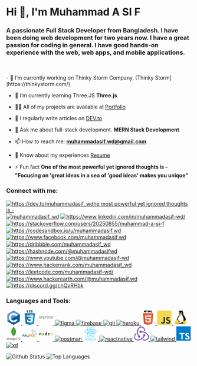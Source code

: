 <h1 align="start">Hi 👋, I'm Muhammad A SI F</h1>
<h3 align="start">A passionate Full Stack Developer from Bangladesh. I have been doing web development for two years now. I have a great passion for coding in general. I have good hands-on experience with the web, web apps, and mobile applications.</h3>
<br/>
<br/>
- 🔭 I’m currently working on Thinky Storm Company. [Thinky Storm](https://thinkystorm.com/)

- 🌱 I’m currently learning Three.JS **Three.js**

- 👨‍💻 All of my projects are available at [Portfolio](https://muhammadasif-wd.web.app/)

- 📝 I regularly write articles on [DEV.to](https://dev.to/muhammadasif_wd)

- 💬 Ask me about full-stack development. **MERN Stack Development**

- 📫 How to reach me: **muhammadasif.wd@gmail.com**

- 📄 Know about my experiences [Resume](https://docs.google.com/document/d/17LN0rVUepdZ3pVeZGRX6MYTCAEAT1X7TI7D0Nf66HB8/edit?usp=sharing)

- ⚡ Fun fact **One of the most powerful yet ignored thoughts is - "Focusing on 'great ideas in a sea of 'good ideas' makes you unique"**

<h3 align="left">Connect with me:</h3>
<p align="left">
<a href="https://dev.to/https://dev.to/muhammadasif_wdhe most powerful yet ignored thoughts is - "focusing on 'great ideas in a sea of 'good ideas' makes you unique"" target="blank"><img align="center" src="https://raw.githubusercontent.com/rahuldkjain/github-profile-readme-generator/master/src/images/icons/Social/devto.svg" alt="https://dev.to/muhammadasif_wdhe most powerful yet ignored thoughts is - "focusing on 'great ideas in a sea of 'good ideas' makes you unique"" height="30" width="40" /></a>
<a href="https://twitter.com/muhammadasif_wd" target="blank"><img align="center" src="https://raw.githubusercontent.com/rahuldkjain/github-profile-readme-generator/master/src/images/icons/Social/twitter.svg" alt="muhammadasif_wd" height="30" width="40" /></a>
<a href="https://linkedin.com/in/https://www.linkedin.com/in/muhammadasif-wd/" target="blank"><img align="center" src="https://raw.githubusercontent.com/rahuldkjain/github-profile-readme-generator/master/src/images/icons/Social/linked-in-alt.svg" alt="https://www.linkedin.com/in/muhammadasif-wd/" height="30" width="40" /></a>
<a href="https://stackoverflow.com/users/https://stackoverflow.com/users/20250855/muhammad-a-si-f" target="blank"><img align="center" src="https://raw.githubusercontent.com/rahuldkjain/github-profile-readme-generator/master/src/images/icons/Social/stack-overflow.svg" alt="https://stackoverflow.com/users/20250855/muhammad-a-si-f" height="30" width="40" /></a>
<a href="https://codesandbox.com/https://codesandbox.io/u/muhammadasif.wd" target="blank"><img align="center" src="https://raw.githubusercontent.com/rahuldkjain/github-profile-readme-generator/master/src/images/icons/Social/codesandbox.svg" alt="https://codesandbox.io/u/muhammadasif.wd" height="30" width="40" /></a>
<a href="https://fb.com/https://www.facebook.com/muhammadasif.wd" target="blank"><img align="center" src="https://raw.githubusercontent.com/rahuldkjain/github-profile-readme-generator/master/src/images/icons/Social/facebook.svg" alt="https://www.facebook.com/muhammadasif.wd" height="30" width="40" /></a>
<a href="https://dribbble.com/https://dribbble.com/muhammadasif_wd" target="blank"><img align="center" src="https://raw.githubusercontent.com/rahuldkjain/github-profile-readme-generator/master/src/images/icons/Social/dribbble.svg" alt="https://dribbble.com/muhammadasif_wd" height="30" width="40" /></a>
<a href="https://hashnode.com/https://hashnode.com/@muhammadasifwd" target="blank"><img align="center" src="https://raw.githubusercontent.com/rahuldkjain/github-profile-readme-generator/master/src/images/icons/Social/hashnode.svg" alt="https://hashnode.com/@muhammadasifwd" height="30" width="40" /></a>
<a href="https://www.youtube.com/c/https://www.youtube.com/@muhammadasif-wd" target="blank"><img align="center" src="https://raw.githubusercontent.com/rahuldkjain/github-profile-readme-generator/master/src/images/icons/Social/youtube.svg" alt="https://www.youtube.com/@muhammadasif-wd" height="30" width="40" /></a>
<a href="https://www.hackerrank.com/https://www.hackerrank.com/muhammadasif_wd" target="blank"><img align="center" src="https://raw.githubusercontent.com/rahuldkjain/github-profile-readme-generator/master/src/images/icons/Social/hackerrank.svg" alt="https://www.hackerrank.com/muhammadasif_wd" height="30" width="40" /></a>
<a href="https://www.leetcode.com/https://leetcode.com/muhammadasif-wd/" target="blank"><img align="center" src="https://raw.githubusercontent.com/rahuldkjain/github-profile-readme-generator/master/src/images/icons/Social/leet-code.svg" alt="https://leetcode.com/muhammadasif-wd/" height="30" width="40" /></a>
<a href="https://www.hackerearth.com/https://www.hackerearth.com/@muhammadasif.wd" target="blank"><img align="center" src="https://raw.githubusercontent.com/rahuldkjain/github-profile-readme-generator/master/src/images/icons/Social/hackerearth.svg" alt="https://www.hackerearth.com/@muhammadasif.wd" height="30" width="40" /></a>
<a href="https://discord.gg/https://discord.gg/chQvRHbk" target="blank"><img align="center" src="https://raw.githubusercontent.com/rahuldkjain/github-profile-readme-generator/master/src/images/icons/Social/discord.svg" alt="https://discord.gg/chQvRHbk" height="30" width="40" /></a>
</p>

<h3 align="left">Languages and Tools:</h3>
<p align="left"> <a href="https://www.cprogramming.com/" target="_blank" rel="noreferrer"> <img src="https://raw.githubusercontent.com/devicons/devicon/master/icons/c/c-original.svg" alt="c" width="40" height="40"/> </a> <a href="https://www.w3schools.com/css/" target="_blank" rel="noreferrer"> <img src="https://raw.githubusercontent.com/devicons/devicon/master/icons/css3/css3-original-wordmark.svg" alt="css3" width="40" height="40"/> </a> <a href="https://expressjs.com" target="_blank" rel="noreferrer"> <img src="https://raw.githubusercontent.com/devicons/devicon/master/icons/express/express-original-wordmark.svg" alt="express" width="40" height="40"/> </a> <a href="https://www.figma.com/" target="_blank" rel="noreferrer"> <img src="https://www.vectorlogo.zone/logos/figma/figma-icon.svg" alt="figma" width="40" height="40"/> </a> <a href="https://firebase.google.com/" target="_blank" rel="noreferrer"> <img src="https://www.vectorlogo.zone/logos/firebase/firebase-icon.svg" alt="firebase" width="40" height="40"/> </a> <a href="https://git-scm.com/" target="_blank" rel="noreferrer"> <img src="https://www.vectorlogo.zone/logos/git-scm/git-scm-icon.svg" alt="git" width="40" height="40"/> </a> <a href="https://heroku.com" target="_blank" rel="noreferrer"> <img src="https://www.vectorlogo.zone/logos/heroku/heroku-icon.svg" alt="heroku" width="40" height="40"/> </a> <a href="https://www.w3.org/html/" target="_blank" rel="noreferrer"> <img src="https://raw.githubusercontent.com/devicons/devicon/master/icons/html5/html5-original-wordmark.svg" alt="html5" width="40" height="40"/> </a> <a href="https://developer.mozilla.org/en-US/docs/Web/JavaScript" target="_blank" rel="noreferrer"> <img src="https://raw.githubusercontent.com/devicons/devicon/master/icons/javascript/javascript-original.svg" alt="javascript" width="40" height="40"/> </a> <a href="https://www.linux.org/" target="_blank" rel="noreferrer"> <img src="https://raw.githubusercontent.com/devicons/devicon/master/icons/linux/linux-original.svg" alt="linux" width="40" height="40"/> </a> <a href="https://www.mongodb.com/" target="_blank" rel="noreferrer"> <img src="https://raw.githubusercontent.com/devicons/devicon/master/icons/mongodb/mongodb-original-wordmark.svg" alt="mongodb" width="40" height="40"/> </a> <a href="https://www.mysql.com/" target="_blank" rel="noreferrer"> <img src="https://raw.githubusercontent.com/devicons/devicon/master/icons/mysql/mysql-original-wordmark.svg" alt="mysql" width="40" height="40"/> </a> <a href="https://nodejs.org" target="_blank" rel="noreferrer"> <img src="https://raw.githubusercontent.com/devicons/devicon/master/icons/nodejs/nodejs-original-wordmark.svg" alt="nodejs" width="40" height="40"/> </a> <a href="https://postman.com" target="_blank" rel="noreferrer"> <img src="https://www.vectorlogo.zone/logos/getpostman/getpostman-icon.svg" alt="postman" width="40" height="40"/> </a> <a href="https://reactjs.org/" target="_blank" rel="noreferrer"> <img src="https://raw.githubusercontent.com/devicons/devicon/master/icons/react/react-original-wordmark.svg" alt="react" width="40" height="40"/> </a> <a href="https://reactnative.dev/" target="_blank" rel="noreferrer"> <img src="https://reactnative.dev/img/header_logo.svg" alt="reactnative" width="40" height="40"/> </a> <a href="https://redux.js.org" target="_blank" rel="noreferrer"> <img src="https://raw.githubusercontent.com/devicons/devicon/master/icons/redux/redux-original.svg" alt="redux" width="40" height="40"/> </a> <a href="https://tailwindcss.com/" target="_blank" rel="noreferrer"> <img src="https://www.vectorlogo.zone/logos/tailwindcss/tailwindcss-icon.svg" alt="tailwind" width="40" height="40"/> </a> <a href="https://www.typescriptlang.org/" target="_blank" rel="noreferrer"> <img src="https://raw.githubusercontent.com/devicons/devicon/master/icons/typescript/typescript-original.svg" alt="typescript" width="40" height="40"/> </a> <a href="https://www.adobe.com/products/xd.html" target="_blank" rel="noreferrer"> <img src="https://cdn.worldvectorlogo.com/logos/adobe-xd.svg" alt="xd" width="40" height="40"/> </a> </p>



![Github Status](https://github-readme-stats.vercel.app/api?username=MuhammadAsif-WD&count_private=true&show_icons=true&theme=radical)     ![Top Languages](https://github-readme-stats.vercel.app/api/top-langs/?username=MuhammadAsif-WD&show_icons=true&theme=radical)


